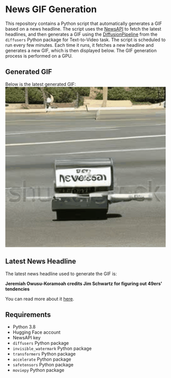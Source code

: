 # News GIF Generation
This repository contains a Python script that automatically generates a GIF based on a news headline. The script uses the [NewsAPI](https://newsapi.org/) to fetch the latest headlines, and then generates a GIF using the [DiffusionPipeline](https://github.com/huggingface/diffusers) from the `diffusers` Python package for Text-to-Video task.
The script is scheduled to run every few minutes. Each time it runs, it fetches a new headline and generates a new GIF, which is then displayed below. The GIF generation process is performed on a GPU.

## Generated GIF
Below is the latest generated GIF:
![Generated GIF](output.gif?raw=true&v=1697509072)

## Latest News Headline
The latest news headline used to generate the GIF is:

**Jeremiah Owusu-Koramoah credits Jim Schwartz for figuring out 49ers' tendencies**

You can read more about it [here](https://www.nbcsports.com/nfl/profootballtalk/rumor-mill/news/jeremiah-owusu-koramoah-credits-jim-schwartz-for-figuring-out-49ers-tendencies).

## Requirements
- Python 3.8
- Hugging Face account
- NewsAPI key
- `diffusers` Python package
- `invisible_watermark` Python package
- `transformers` Python package
- `accelerate` Python package
- `safetensors` Python package
- `moviepy` Python package
